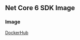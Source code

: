 ## Net Core 6 SDK Image

### Image

[DockerHub](https://hub.docker.com/repository/docker/innovabitpe/net6sdk)